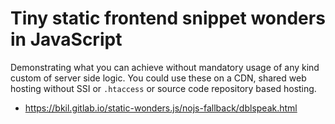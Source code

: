 # Tiny static frontend snippet wonders in JavaScript

Demonstrating what you can achieve without mandatory usage of any kind custom of server side logic. You could use these on a CDN, shared web hosting without SSI or `.htaccess` or source code repository based hosting.

* https://bkil.gitlab.io/static-wonders.js/nojs-fallback/dblspeak.html
